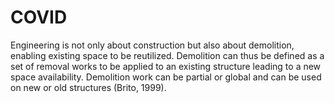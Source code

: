 # COVID


Engineering is not only about construction but also about demolition, enabling existing space to be reutilized. 
Demolition can thus be defined as a set of removal works to be applied to an existing structure leading to a new space availability. 
Demolition work can be partial or global and can be used on new or old structures (Brito, 1999).
